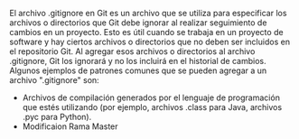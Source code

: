 El archivo .gitignore en Git es un archivo que se utiliza para especificar los archivos o directorios que Git debe ignorar al realizar seguimiento de cambios en un proyecto.
Esto es útil cuando se trabaja en un proyecto de software y hay ciertos archivos o directorios que no deben ser incluidos en el repositorio Git. Al agregar esos archivos o directorios al archivo .gitignore, Git los ignorará y no los incluirá en el historial de cambios.
Algunos ejemplos de patrones comunes que se pueden agregar a un archivo ".gitignore" son:
-   Archivos de compilación generados por el lenguaje de programación que estés utilizando (por ejemplo, archivos .class para Java, archivos .pyc para Python).
- Modificaion Rama Master